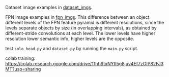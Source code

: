 Dataset image examples in [dataset_imgs](dataset_imgs).

FPN image examples in [fpn_imgs](fpn_imgs).
This difference between an object different levels of the FPN feature pyramid is different resolutions, since the levels separate objects by size (in overlapping intervals), as obtained by different-stride convolutions at each level. The lower levels have higher resolution lower semantic info, higher levels are the opposite. 

test `solo_head.py` and `dataset.py` by running the `main.py` script. 

colab training: https://colab.research.google.com/drive/11hfi9txNYtI5g8juv4Ef7zOIP82FJ3MT?usp=sharing
